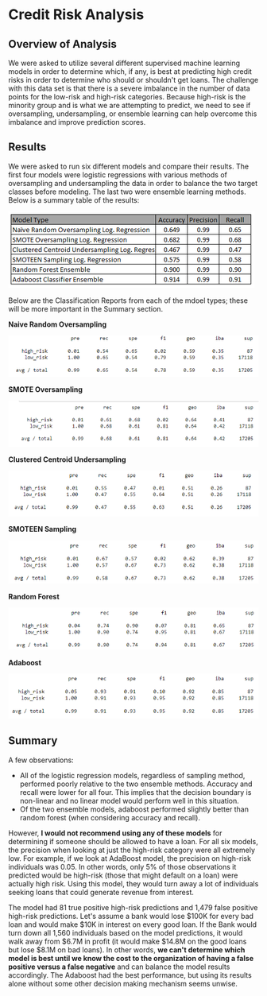 # Credit Risk Analysis

## Overview of Analysis

We were asked to utilize several different supervised machine learning models in order to determine which, if any, is best at predicting high credit risks in order to determine who should or shouldn't get loans.  The challenge with this data set is that there is a severe imbalance in the number of data points for the low-risk and high-risk categories.  Because high-risk is the minority group and is what we are attempting to predict, we need to see if oversampling, undersampling, or ensemble learning can help overcome this imbalance and improve prediction scores.  

## Results

We were asked to run six different models and compare their results.  The first four models were logistic regressions with various methods of oversampling and undersampling the data in order to balance the two target classes before modeling.  The last two were ensemble learning methods.  Below is a summary table of the results:

![Summary table](/Resources/summary.png)

Below are the Classification Reports from each of the mdoel types; these will be more important in the Summary section.

**Naive Random Oversampling**

![Model 1](/Resources/lr_naive_random_oversampling.png)

**SMOTE Oversampling**

![Model 2](/Resources/lr_smote_oversampling.png)

**Clustered Centroid Undersampling**

![Model 3](/Resources/lr_cc_undersampling.png)

**SMOTEEN Sampling**

![Model 4](/Resources/lr_smoteen_undersampling.png)

**Random Forest**

![Model 5](/Resources/balancedrandomforest.png)

**Adaboost**

![Model 6](/Resources/adaboost.png)

## Summary

A few observations:
- All of the logistic regression models, regardless of sampling method, performed poorly relative to the two ensemble methods.  Accuracy and recall were lower for all four.  This implies that the decision boundary is non-linear and no linear model would perform well in this situation.
- Of the two ensemble models, adaboost performed slightly better than random forest (when considering accuracy and recall).

However, **I would not recommend using any of these models** for determining if someone should be allowed to have a loan.  For all six models, the precision when looking at just the high-risk category were all extremely low.  For example, if we look at AdaBoost model, the precision on high-risk individuals was 0.05.  In other words, only 5% of those observations it predicted would be high-risk (those that might default on a loan) were actually high risk.  Using this model, they would turn away a lot of individuals seeking loans that could generate revenue from interest.

The model had 81 true positive high-risk predictions and 1,479 false positive high-risk predictions.  Let's assume a bank would lose $100K for every bad loan and would make $10K in interest on every good loan.  If the Bank would turn down all 1,560 individuals based on the model predictions, it would walk away from $6.7M in profit (it would make $14.8M on the good loans but lose $8.1M on bad loans).  In other words, **we can't determine which model is best until we know the cost to the organization of having a false positive versus a false negative** and can balance the model results accordingly.  The Adaboost had the best performance, but using its results alone without some other decision making mechanism seems unwise.
